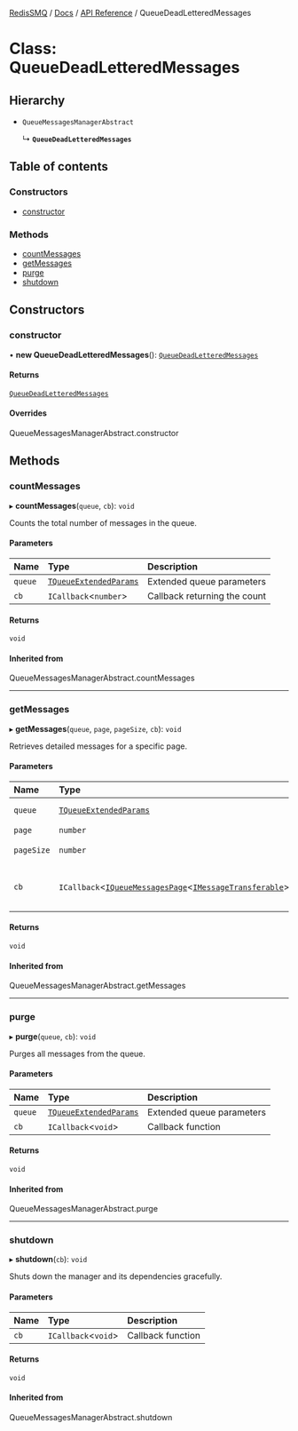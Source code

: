 [RedisSMQ](../../../README.md) / [Docs](../../README.md) / [API Reference](../README.md) / QueueDeadLetteredMessages

# Class: QueueDeadLetteredMessages

## Hierarchy

- `QueueMessagesManagerAbstract`

  ↳ **`QueueDeadLetteredMessages`**

## Table of contents

### Constructors

- [constructor](QueueDeadLetteredMessages.md#constructor)

### Methods

- [countMessages](QueueDeadLetteredMessages.md#countmessages)
- [getMessages](QueueDeadLetteredMessages.md#getmessages)
- [purge](QueueDeadLetteredMessages.md#purge)
- [shutdown](QueueDeadLetteredMessages.md#shutdown)

## Constructors

### constructor

• **new QueueDeadLetteredMessages**(): [`QueueDeadLetteredMessages`](QueueDeadLetteredMessages.md)

#### Returns

[`QueueDeadLetteredMessages`](QueueDeadLetteredMessages.md)

#### Overrides

QueueMessagesManagerAbstract.constructor

## Methods

### countMessages

▸ **countMessages**(`queue`, `cb`): `void`

Counts the total number of messages in the queue.

#### Parameters

| Name | Type | Description |
| :------ | :------ | :------ |
| `queue` | [`TQueueExtendedParams`](../README.md#tqueueextendedparams) | Extended queue parameters |
| `cb` | `ICallback`\<`number`\> | Callback returning the count |

#### Returns

`void`

#### Inherited from

QueueMessagesManagerAbstract.countMessages

___

### getMessages

▸ **getMessages**(`queue`, `page`, `pageSize`, `cb`): `void`

Retrieves detailed messages for a specific page.

#### Parameters

| Name | Type | Description |
| :------ | :------ | :------ |
| `queue` | [`TQueueExtendedParams`](../README.md#tqueueextendedparams) | Extended queue parameters |
| `page` | `number` | Page number |
| `pageSize` | `number` | Number of items per page |
| `cb` | `ICallback`\<[`IQueueMessagesPage`](../interfaces/IQueueMessagesPage.md)\<[`IMessageTransferable`](../interfaces/IMessageTransferable.md)\>\> | Callback returning an IQueueMessagesPage of IMessageTransferable |

#### Returns

`void`

#### Inherited from

QueueMessagesManagerAbstract.getMessages

___

### purge

▸ **purge**(`queue`, `cb`): `void`

Purges all messages from the queue.

#### Parameters

| Name | Type | Description |
| :------ | :------ | :------ |
| `queue` | [`TQueueExtendedParams`](../README.md#tqueueextendedparams) | Extended queue parameters |
| `cb` | `ICallback`\<`void`\> | Callback function |

#### Returns

`void`

#### Inherited from

QueueMessagesManagerAbstract.purge

___

### shutdown

▸ **shutdown**(`cb`): `void`

Shuts down the manager and its dependencies gracefully.

#### Parameters

| Name | Type | Description |
| :------ | :------ | :------ |
| `cb` | `ICallback`\<`void`\> | Callback function |

#### Returns

`void`

#### Inherited from

QueueMessagesManagerAbstract.shutdown
